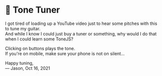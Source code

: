 # 🎸 Tone Tuner
I got tired of loading up a YouTube video just to hear some pitches with this to tune my guitar.  
And while I know I could just buy a tuner or something, why would I do that when I could learn some ToneJS?

Clicking on buttons plays the tone.  
If you're on mobile, make sure your phone is not on silent...

Happy tuning,  
— Jason, Oct 16, 2021
